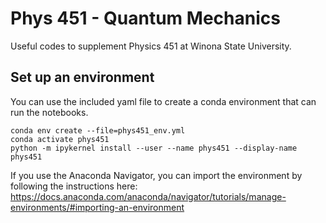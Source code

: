 # Phys 451 - Quantum Mechanics

Useful codes to supplement Physics 451 at Winona State University.

## Set up an environment
You can use the included yaml file to create a conda environment that can run the notebooks.

```
conda env create --file=phys451_env.yml
conda activate phys451
python -m ipykernel install --user --name phys451 --display-name phys451
```

If you use the Anaconda Navigator, you can import the environment by following the instructions here: https://docs.anaconda.com/anaconda/navigator/tutorials/manage-environments/#importing-an-environment
